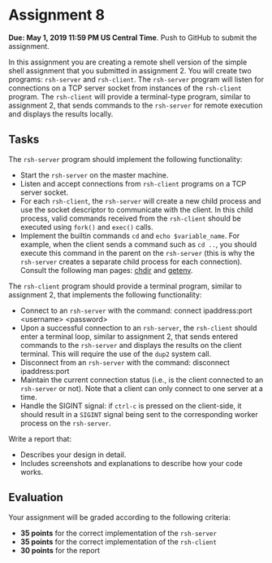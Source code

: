 Assignment 8
============

**Due: May 1, 2019 11:59 PM US Central Time**. Push to GitHub to submit the assignment.

In this assignment you are creating a remote shell version of the simple shell assignment that you submitted in assignment 2. You will create two programs: `rsh-server` and `rsh-client`. The `rsh-server` program will listen for connections on a TCP server socket from instances of the `rsh-client` program. The `rsh-client` will provide a terminal-type program, similar to assignment 2, that sends commands to the `rsh-server` for remote execution and displays the results locally.

## Tasks

The `rsh-server` program should implement the following functionality:

* Start the `rsh-server` on the master machine.
* Listen and accept connections from `rsh-client` programs on a TCP server socket.
* For each `rsh-client`, the `rsh-server` will create a new child process and use the socket descriptor to communicate with the client.  In this child process, valid commands received from the `rsh-client` should be executed using `fork()` and `exec()` calls. 
* Implement the builtin commands `cd` and `echo $variable_name`. For example, when the client sends a command such as `cd ..`, you should execute this command in the parent on the `rsh-server` (this is why the `rsh-server` creates a separate child process for each connection). Consult the following man pages: [chdir](http://man7.org/linux/man-pages/man2/chdir.2.html) and [getenv](http://man7.org/linux/man-pages/man3/getenv.3.html).

The `rsh-client` program should provide a terminal program, similar to assignment 2, that implements the following functionality:

* Connect to an `rsh-server` with the command: connect ipaddress:port \<username\> \<password\>
* Upon a successful connection to an `rsh-server`, the `rsh-client` should enter a terminal loop, similar to assignment 2, that sends entered commands to the `rsh-server` and displays the results on the client terminal. This will require the use of the `dup2` system call.
* Disconnect from an `rsh-server` with the command: disconnect ipaddress:port
* Maintain the current connection status (i.e., is the client connected to an `rsh-server` or not). Note that a client can only connect to one server at a time.
* Handle the SIGINT signal: if `ctrl-c` is pressed on the client-side, it should result in a `SIGINT` signal being sent to the corresponding worker process on the `rsh-server`.

Write a report that:

* Describes your design in detail.
* Includes screenshots and explanations to describe how your code works.

## Evaluation

Your assignment will be graded according to the following criteria:

- **35 points** for the correct implementation of the `rsh-server`
- **35 points** for the correct implementation of the `rsh-client`
- **30 points** for the report
